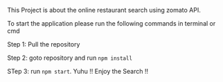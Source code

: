 This Project is about the online restaurant search using zomato API.

To start the application please run the following commands in terminal or cmd

Step 1: Pull the repository

Step 2: goto repository and run `npm install`

STep 3: run `npm start`. Yuhu !! Enjoy the Search !!
